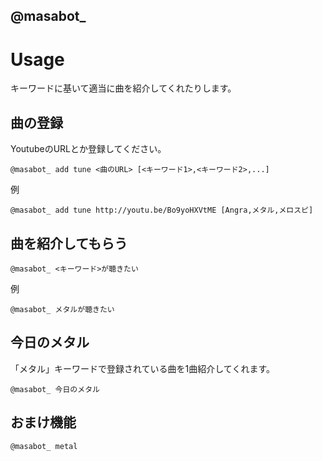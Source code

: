 @masabot_
----

# Usage

キーワードに基いて適当に曲を紹介してくれたりします。

## 曲の登録

YoutubeのURLとか登録してください。

```
@masabot_ add tune <曲のURL> [<キーワード1>,<キーワード2>,...]
```

例

```
@masabot_ add tune http://youtu.be/Bo9yoHXVtME [Angra,メタル,メロスピ]
```

## 曲を紹介してもらう

```
@masabot_ <キーワード>が聴きたい
```

例

```
@masabot_ メタルが聴きたい
```

## 今日のメタル

「メタル」キーワードで登録されている曲を1曲紹介してくれます。

```
@masabot_ 今日のメタル
```

## おまけ機能

```
@masabot_ metal
```
